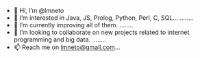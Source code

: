 - 👋 Hi, I’m @lmneto
- 👀 I’m interested in Java, JS, Prolog, Python, Perl, C, SQL...
........
- 🌱 I’m currently improving all of them.
........
- 💞️ I’m looking to collaborate on new projects related to internet programming and big data.
........
- 📫 Reach me on lmneto@gmail.com...

<!---
lmneto/lmneto is a ✨ special ✨ repository because its `README.md` (this file) appears on your GitHub profile.
You can click the Preview link to take a look at your changes.
--->
